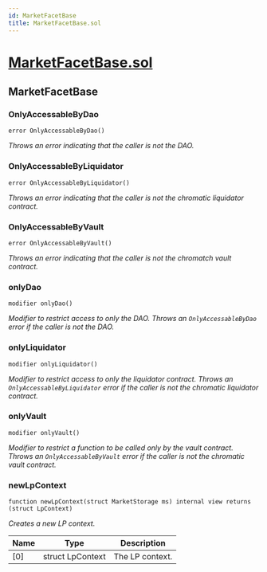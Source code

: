 ```yaml
---
id: MarketFacetBase
title: MarketFacetBase.sol
---
```

# [MarketFacetBase.sol](https://github.com/chromatic-protocol/contracts/tree/main/contracts/core/facets/market/MarketFacetBase.sol)

## MarketFacetBase

### OnlyAccessableByDao

```solidity
error OnlyAccessableByDao()
```

_Throws an error indicating that the caller is not the DAO._

### OnlyAccessableByLiquidator

```solidity
error OnlyAccessableByLiquidator()
```

_Throws an error indicating that the caller is not the chromatic liquidator contract._

### OnlyAccessableByVault

```solidity
error OnlyAccessableByVault()
```

_Throws an error indicating that the caller is not the chromatch vault contract._

### onlyDao

```solidity
modifier onlyDao()
```

_Modifier to restrict access to only the DAO.
     Throws an `OnlyAccessableByDao` error if the caller is not the DAO._

### onlyLiquidator

```solidity
modifier onlyLiquidator()
```

_Modifier to restrict access to only the liquidator contract.
     Throws an `OnlyAccessableByLiquidator` error if the caller is not the chromatic liquidator contract._

### onlyVault

```solidity
modifier onlyVault()
```

_Modifier to restrict a function to be called only by the vault contract.
     Throws an `OnlyAccessableByVault` error if the caller is not the chromatic vault contract._

### newLpContext

```solidity
function newLpContext(struct MarketStorage ms) internal view returns (struct LpContext)
```

_Creates a new LP context._

| Name | Type | Description |
| ---- | ---- | ----------- |
| [0] | struct LpContext | The LP context. |

